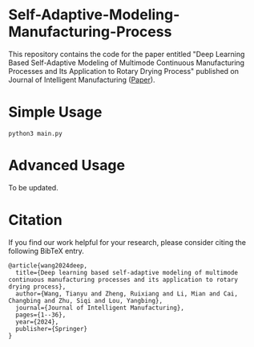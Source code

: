# Self-Adaptive-Modeling-Manufacturing-Process
This repository contains the code for the paper entitled "Deep Learning Based Self-Adaptive Modeling of Multimode Continuous Manufacturing Processes and Its Application to Rotary Drying Process" published on Journal of Intelligent Manufacturing ([Paper](https://link.springer.com/article/10.1007/s10845-024-02438-8)).

# Simple Usage
```
python3 main.py
```

# Advanced Usage
To be updated.

# Citation
If you find our work helpful for your research, please consider citing the following BibTeX entry.
```
@article{wang2024deep,
  title={Deep learning based self-adaptive modeling of multimode continuous manufacturing processes and its application to rotary drying process},
  author={Wang, Tianyu and Zheng, Ruixiang and Li, Mian and Cai, Changbing and Zhu, Siqi and Lou, Yangbing},
  journal={Journal of Intelligent Manufacturing},
  pages={1--36},
  year={2024},
  publisher={Springer}
}
```
